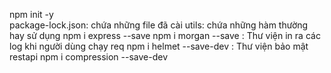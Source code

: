 npm init -y  
package-lock.json: chứa những file đã cài
utils: chứa những hàm thường hay sử dụng
npm i express --save
npm i morgan --save : Thư viện in ra các log khi người dùng chạy req
npm i helmet --save-dev : Thư viện bảo mật restapi
npm i compression --save-dev